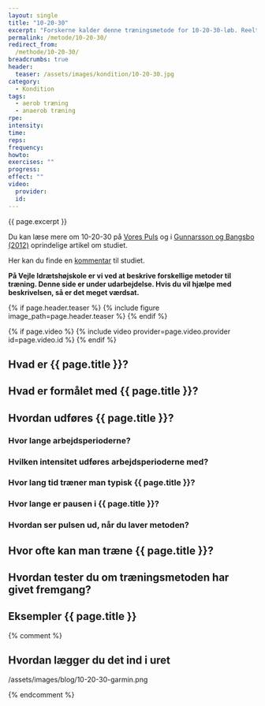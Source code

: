 ```yaml
---
layout: single
title: "10-20-30"
excerpt: "Forskerne kalder denne træningsmetode for 10-20-30-løb. Reelt løber du 30-20-10. 30 sekunders jogging, 20 sekunder i moderat tempo og 10 sekunders sprint."
permalink: /metode/10-20-30/
redirect_from:
  /methode/10-20-30/
breadcrumbs: true
header:
  teaser: /assets/images/kondition/10-20-30.jpg
category:
  - Kondition
tags:
  - aerob træning
  - anaerob træning
rpe:
intensity:
time:
reps:
frequency:
howto:
exercises: ""
progress:
effect: ""
video:
  provider:
  id:
---
```


{{ page.excerpt }}

Du kan læse mere om 10-20-30 på [Vores Puls](https://vorespuls.dk/loeb/artikler/saadan-loeber-du-10-20-30-loeb) og i [Gunnarsson og Bangsbo (2012)](http://jap.physiology.org/content/113/1/16.full.pdf+html) oprindelige artikel om studiet.

Her kan du finde en [kommentar](http://www.scienceofrunning.com/2012/05/10-20-30-workout-research-flaws-and-why.html) til studiet.

**På Vejle Idrætshøjskole er vi ved at beskrive forskellige metoder til træning. Denne side er under udarbejdelse. Hvis du vil hjælpe med beskrivelsen, så er det meget værdsat.**

{% if page.header.teaser %}
  {% include figure image_path=page.header.teaser %}
{% endif %}

{% if page.video %}
  {% include video provider=page.video.provider id=page.video.id %}
{% endif %}

## Hvad er {{ page.title }}?

## Hvad er formålet med {{ page.title }}?

## Hvordan udføres {{ page.title }}?

### Hvor lange arbejdsperioderne?

### Hvilken intensitet udføres arbejdsperioderne med?

### Hvor lang tid træner man typisk {{ page.title }}?

### Hvor lange er pausen i {{ page.title }}?

### Hvordan ser pulsen ud, når du laver metoden?

## Hvor ofte kan man træne {{ page.title }}?

## Hvordan tester du om træningsmetoden har givet fremgang?

## Eksempler {{ page.title }}

{% comment %}
## Hvordan lægger du det ind i uret

/assets/images/blog/10-20-30-garmin.png


{% endcomment %}
